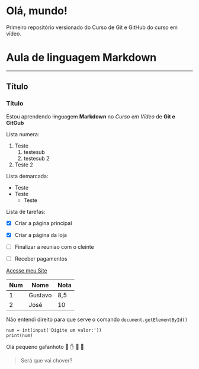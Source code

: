 # Olá, mundo!
 Primeiro repositório versionado do Curso de Git e GitHub do curso em vídeo.

# Aula de linguagem Markdown
---
## Título
### Título
Estou aprendendo ~~linguagem~~ __Markdown__ no *Curso em Vídeo* de **Git e GitGub**

Lista numera:
1. Teste
   1. testesub
   1. testesub 2
1. Teste 2

Lista demarcada:
* Teste
* Teste
   * Teste

Lista de tarefas:
- [x] Criar a página principal
- [x] Criar a página da loja
- [ ] Finalizar a reuniao com o cleinte
- [ ] Receber pagamentos


[Acesse meu Site](https://resende.web.app)

Num | Nome | Nota
---|---|---
1 | Gustavo | 8,5
2 | José | 10

Não entendi direito para que serve o comando `document.getElementById()`

```
num = int(input('Digite um valor:'))
print(num)
```

Olá pequeno gafanhoto 🖖 ✋ 🐒 🧡

> Será que vai chover?